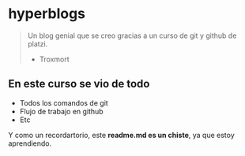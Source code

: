 # hyperblogs
> Un blog genial que se creo gracias a un curso de git y github de platzi.
> - Troxmort

## En este curso se vio de todo

* Todos los comandos de git
* Flujo de trabajo en github
* Etc

Y como un recordartorio, este **readme.md es un chiste**, ya que estoy aprendiendo.